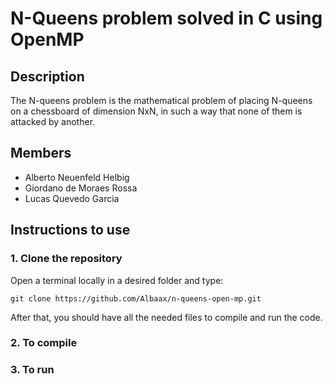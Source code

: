 # N-Queens problem solved in C using OpenMP

## Description

The N-queens problem is the mathematical problem of placing N-queens on a chessboard of dimension NxN, in such a way that none of them is attacked by another.

## Members

<ul>
  <li>Alberto Neuenfeld Helbig</li>
  <li>Giordano de Moraes Rossa</li>
  <li>Lucas Quevedo Garcia</li>
</ul>

## Instructions to use

### 1. Clone the repository

Open a terminal locally in a desired folder and type: 

``git clone https://github.com/Albaax/n-queens-open-mp.git``

After that, you should have all the needed files to compile and run the code.

### 2. To compile

<!-- Descrição de como compilar -->

### 3. To run

<!-- Descrição de como executar -->
